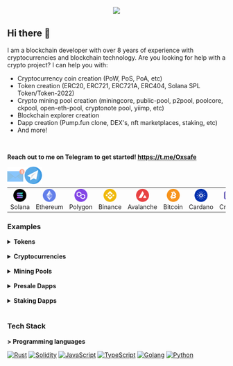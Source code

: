 <p align="center">
  <a href="https://github.com/wombatlabs">
    <img src="https://readme-typing-svg.herokuapp.com?font=Montserrat&weight=800&size=45&pause=1000&color=D4AF37&width=650&height=100&lines=Senior+Blockchain+Dev;8%2B+years+of+experience;Web3+Expert;AI+Expert">
  </a>
</p>

## Hi there 👋

I am a blockchain developer with over 8 years of experience with cryptocurrencies and blockchain technology. Are you looking for help with a crypto project? I can help you with:
* Cryptocurrency coin creation (PoW, PoS, PoA, etc)
* Token creation (ERC20, ERC721, ERC721A, ERC404, Solana SPL Token/Token-2022)
* Crypto mining pool creation (miningcore, public-pool, p2pool, poolcore, ckpool, open-eth-pool, cryptonote pool, yiimp, etc)
* Blockchain explorer creation
* Dapp creation (Pump.fun clone, DEX's, nft marketplaces, staking, etc)
* And more!

<br>

**Reach out to me on Telegram to get started! https://t.me/Oxsafe**

<p align="left" style="font-family: Brush Script MT;"> 
<a href="mailto:blockchainnorthwest@gmail.com"><img align="left" src="./assets/logo/email.svg" alt="Email" width="40px"/></a>
<a href="https://t.me/Oxsafe"><img align="left" src="./assets/logo/telegram.svg" alt="Telegram" width="40px"/></a>
</p>

<br>

<table>
  <br>
  <tr>
    <td align="center" width="70">
      <a href="#tech">
        <img src="./assets/logo/solana.png" width="30" height="30" alt="Solana" />
      </a>
      <br>Solana
    </td>
    <td align="center" width="70">
      <a href="#tech">
        <img src="./assets/logo/ethereum.png" width="30" height="30" alt="Ethereum" />
      </a>
      <br>Ethereum
    </td>
    <td align="center" width="70">
      <a href="#tech">
        <img src="./assets/logo/polygon.png" width="30" height="30" alt="Polygon" />
      </a>
      <br>Polygon
    </td>
    <td align="center" width="70">
      <a href="#tech">
        <img src="./assets/logo/binance.png" width="30" height="30" alt="Binance" />
      </a>
      <br>Binance
    </td>
    <td align="center" width="70">
      <a href="#tech">
        <img src="./assets/logo/avalanche.png" width="30" height="30" alt="Avalanche" />
      </a>
      <br>Avalanche
    </td>
    <td align="center" width="70">
      <a href="#tech">
        <img src="./assets/logo/bitcoin.png" width="30" height="30" alt="Cardano" />
      </a>
      <br>Bitcoin
    </td>
    <td align="center" width="70">
      <a href="#tech">
        <img src="./assets/logo/cardano.png" width="30" height="30" alt="Cardano" />
      </a>
      <br>Cardano
    </td>
    <td align="center" width="70">
      <a href="#tech">
        <img src="./assets/logo/cronos.png" width="30" height="30" alt="Cronos" />
      </a>
      <br>Cronos
    </td>
    <td align="center" width="70">
      <a href="#tech">
        <img src="./assets/logo/near.png" width="30" height="30" alt="Near" />
      </a>
      <br>Near
    </td>
    <td align="center" width="70">
      <a href="#tech">
        <img src="./assets/logo/cosmos.png" width="30" height="30" alt="Cosmos" />
      </a>
      <br>cosmos
    </td>
    <td align="center" width="70">
      <a href="#tech">
        <img src="./assets/logo/sui.png" width="30" height="30" alt="Sui" />
      </a>
      <br>Sui
    </td>
    <td align="center" width="70">
      <a href="#tech" >
        <img src="./assets/logo/aptos.png" width="30" height="30" alt="Aptos" />
      </a>
      <br>Aptos
    </td>
  </tr>
</table>


### Examples
<details>
<summary><strong>Tokens</strong></summary>

| Name | Description | Link |
|---------------|-----------------------------------------------------------------|-----------------------------------|
| `RocketETH` | Meme coin on BSC that did 1057x returns. | https://rocketh.netlify.app/ |
| `This Is Fine` | BSC Memecoin based on "This is fine" meme | [Bscscan](https://bscscan.com/token/0x075c4d3cefba974b4fd9cd4217e88c87eb707e80) |
| `MegaX` | Deflationary token on Binance Smart Chain | https://megax.netlify.app/ |
| `UltraX` | Deflationary rewards token on Binance Smart Chain | https://ultrax.netlify.app/ |
| `EtherCake` | Dual rewards token on Binance Smart Chain | https://ethercake.netlify.app/ |
| `Busd Kitty` | Rewards token on Binance Smart Chain | https://busdkitty.netlify.app/ |
| `Dogetopia` | Rewards token on Dogechain | https://dogetopiaworld.netlify.app/ |
| `Make It Out` | Presale token for horror video game | https://makeitout.io/ |
| `R&L Coin` | Rewards token on Binance Smart Chain | https://rl-coin.netlify.app/ |
| `Beliswap` | DEX Governance token on Binance Smart Chain | https://beliswap-website.netlify.app/ |
| `Renewable Energy Mining` | Token for the crypto mining sector | https://rem-ico.com/ |
| `Bitcoin Africa` | Binance smart chain BTC rewards token | [Bscscan](https://bscscan.com/token/0x5406a5Acf6d7330bf780b0Dc7fa2F6ef8E2807ed) |
| `Ethereum Africa` | Binance smart chain ETH rewards token | [Bscscan](https://bscscan.com/token/0x05c9b894B5BA7adb6D95803a3dD886884F298F62) |
| `Baby Omnom` | Rewards token on Dogechain | [Dogescan](https://explorer.dogechain.dog/address/0xeeb141Df490d9CC255DbaB4E233af4aCa9744E23) |
| `True Money Finance` | Titano fork on Binance Smart Chain | https://truemoney.finance/ |
| `Carter Token` | Rewards token on Binance Smart Chain | [Bscscan](https://bscscan.com/token/0x2aA2c24d48670e04a10Db3D3744153fB6f346529) |
| `Defacto` | Token on Ethereum | [Etherscan](https://etherscan.io/token/0x0cb5e8d11e1b57feecf846335d99ed8267e60098) |
| `ARCHETYPALX` | Token on Ethereum | [Etherscan](https://etherscan.io/token/0x9d517e0c9b3579c04fa35ef255bfcffe0f0dd414) |
| `Cramble` | Presale token for online crypto Casino | https://cramble-presale.netlify.app/ |
| `For Humanity` | Presale token on BASE blockchain | [Basescan](https://basescan.org/token/0x1F5CEaB0e64B61B656d45D470085Af13dC15E12d) |
| `CBD Global` | Token for a CBD company | https://cbdglobaltoken.com/ |
| `Sabinbux` | Test token on ETH | [Etherscan](https://etherscan.io/token/0x4fA994e965979De4a26866c3198c3A7b99eCF722) |
| `Genolix` | Token for staking dapp on Polygon | https://geno-staking-dapp.netlify.app/ |
| `` |  |  |
</details>

<br/>

<details>
<summary><strong>Cryptocurrencies</strong></summary>

| Name | Description | Link |
|---------------|-----------------------------------------------------------------|-----------------------------------|
| `Waglayla` | Custom algo (Walahash) Kaspa fork memecoin | https://waglayla.com/ |
| `Nexis Network` | Lightning fast, scalable, and EVM capable blockchain | https://nexis.network/ |
| `MeowCoin` | Kawpow-based crypto that brings blockchain to the animal sector | https://www.mewccrypto.com/ |
| `Coinsec` | Kaspa fork | https://coinsec.network/ |
| `CmusicAI` | Crypto project that is looking to revolutionize the music industry | https://cmusic.ai/ |
| `XenixChain` | Community-based crypto looking to be the next Bitcoin | https://xenixchain.com/ |
| `RAIA Network` | Crypto project looking to fuel the future of AI | https://www.raianetwork.xyz/ |
| `Bitcoin Luminary` | Bitcoin based crypto with fast transactions | https://bitcoinluminary.com/ |
| `Satoshi Coin` | A more efficient and faster alternative to Bitcoin | https://satoshicoin.network/ |
| `Universal Unit Coin` | Fast and cheap proof-of-work EVM compatible blockchain | https://universalunitcoin.com/ |
| `AgroCoin` | Blockchain technology for the purchase and sale of agroculture commodities | https://www.agrocoin.store/ |
| `Egoncoin` | Fast and cheap ePoS blockchain that is EVM compatible | https://egoncoin.com/ |
| `Wagyucoin` | Competitor to Dogecoin with a love for steak | https://wagyucoin.io/ |
| `Qwertycoin` | Community-based privacy coin | https://qwertycoin.org/ |
| `` |  |  |
</details>

<br/>

<details>
<summary><strong>Mining Pools</strong></summary>

| Name | Description | Link |
|--------------------|-----------------------------------------------------------------|-----------------------------------|
| `BCH Solo` | BCH solo pool for nerd miners and other mini Bitcoin miners | https://pool.bchsolo.com/ |
| `Eazy Fox` | Mining pool for BCH | https://bch.eazy-fox.io/ |
| `Sedra Pool` | Mining pool for Sedra. (backend) | https://sedrapool.com/ |
| `Bitcoin Luminary` | Mining pool for Bitcoin Luminary. | https://pool.bitcoinluminary.com/ |
| `Hurricane Pool` | Mining pool for Bitcoin and Ethereum Classic | https://hurricanepools.org/ |
| `KaspaMiners` | Mining pool for Kaspa | https://kaspaminers.net/ |
| `HashPool` | Multi-coin pool for BTC, BCH, ETC, and more | https://hashpool.live/ |
| `AsicMinersPool` | Fast and secure multi-coin mining pool based in the US | https://pool.asicminerspool.com/ |
| `Poolbe` | Multi-coin pool for ETC, CLO, OCTA, ETHW, and more  | https://poolbe.eu/ |
| `` |  |  |

</details>

<br/>

<details>
<summary><strong>Presale Dapps</strong></summary>

| Name | Description | Link |
|---------------|-----------------------------------------------------------------|-----------------------------------|
| `Cramble` | Presale on BSC for Cramble Casino | https://cramble-presale.netlify.app/ |
| `CBD Global` | Presale on BSC for CBD Global | https://cbd-global-presale.netlify.app/ |
| `REM ICO` | Presale on BSC for a renewable energy mining project | https://rem-ico.netlify.app/ |
| `Make It Out` | Presale on BSC for a horror game | https://make-it-out.netlify.app/ |
| `Demo` | Basic Presale Demo on BSC testnet | https://deluxe-stardust-2db635.netlify.app/ |
| `Demo 2` | Basic Presale Demo on BSC testnet | https://finy-ico.netlify.app/ |
| `DCPay` | Presale on ETH for DCPay cryptocurrency project | https://dcpay-presale.netlify.app/ |
| `Storme` | Presale on ETH for Storme cryptocurrency project | https://storme-presale.netlify.app/ |
| `Baby Fine` | Presale on BSC for Baby Fine cryptocurrency project | https://babyfine-presale.netlify.app/ |
| `` |  |  |

</details>

<br/>

<details>
<summary><strong>Staking Dapps</strong></summary>

| Name | Description | Link |
|---------------|-----------------------------------------------------------------|-----------------------------------|
| `Storme` | Staking dapp on ETH for Storme cryptocurrency project | https://storme-staking.netlify.app/ |
| `MedCareCoin` | Staking dapp on ETH/BSC for MedCareCoin project | https://medcarecoin-staking-eth.netlify.app/ |
| `Genolix DNA Innovation` | Staking dapp on ETH/BSC for Genolix DNA Innovation | https://geno-staking-dapp.netlify.app/ |
| `HOME` | Staking dapp demo for Solana token | https://solana-staking-demo.netlify.app/ |
| `Save Bitcoin` |Staking dapp for Save Bitcoin  | https://save-bitcoin-staking.netlify.app/ |
| `Dexo Staking` | Staking dapp demo for Dexo | https://staking-demo-token.netlify.app/ |
| `` |  |  |

</details>

<br/>

<h3 align="left" id="tech">Tech Stack</h3>

**> Programming languages**

<p>
    <a href="https://github.com/search?q=user%3Awombatlabs+language%3ARust"><img alt="Rust" src="https://img.shields.io/badge/Rust-ffffff.svg?logo=rust&logoColor=black"></a>
    <a href="https://github.com/search?q=user%3Awombatlabs+language%3ASolidity"><img alt="Solidity" src="https://img.shields.io/badge/Solidity-000000.svg?logo=solidity&logoColor"></a>
    <a href="https://github.com/search?q=user%3Awombatlabs+language%3AJavaScript"><img alt="JavaScript" src="https://img.shields.io/badge/JavaScript-F7DF1E.svg?logo=javascript&logoColor=black"></a>
    <a href="https://github.com/search?q=user%3Awombatlabs+language%3ATypeScript"><img alt="TypeScript" src="https://img.shields.io/badge/TypeScript-007ACC.svg?logo=typescript&logoColor=white"></a>
    <a href="https://github.com/search?q=user%3Awombatlabs+language%3AGo"><img alt="Golang" src="https://img.shields.io/badge/Golang-53caf9.svg?logo=go&logoColor=white"></a>
    <a href="https://github.com/search?q=user%3Awombatlabs+language%3APython"><img alt="Python" src="https://img.shields.io/badge/Python-14354C.svg?logo=python&logoColor=white"></a>
</p>
